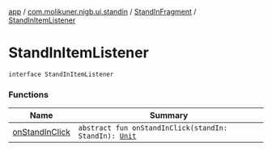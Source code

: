 [app](../../../index.md) / [com.molikuner.nigb.ui.standin](../../index.md) / [StandInFragment](../index.md) / [StandInItemListener](./index.md)

# StandInItemListener

`interface StandInItemListener`

### Functions

| Name | Summary |
|---|---|
| [onStandInClick](on-stand-in-click.md) | `abstract fun onStandInClick(standIn: StandIn): `[`Unit`](https://kotlinlang.org/api/latest/jvm/stdlib/kotlin/-unit/index.html) |
